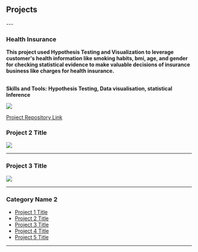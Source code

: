 
<h2>Projects</h2>
---

<h3>Health Insurance</h3>
<b>This project used Hypothesis Testing and Visualization to leverage customer's health information like smoking habits, bmi, age, and gender for checking statistical evidence to make valuable decisions of insurance business like charges for health insurance.</b>
<br><br>

<b>Skills and Tools:</b>
<b>Hypothesis Testing, Data visualisation, statistical Inference</b>
 
<img src="images/dummy_thumbnail.jpg?raw=true"/>

<a href="https://github.com/kapil3093/Health-Insurance">Project Repository Link</a>


<h3>Project 2 Title</h3>
<img src="images/dummy_thumbnail.jpg?raw=true"/>

---
### Project 3 Title
<img src="images/dummy_thumbnail.jpg?raw=true"/>

---

### Category Name 2

- [Project 1 Title](http://example.com/)
- [Project 2 Title](http://example.com/)
- [Project 3 Title](http://example.com/)
- [Project 4 Title](http://example.com/)
- [Project 5 Title](http://example.com/)

---





